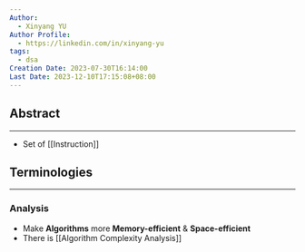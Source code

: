 ```yaml
---
Author:
  - Xinyang YU
Author Profile:
  - https://linkedin.com/in/xinyang-yu
tags:
  - dsa
Creation Date: 2023-07-30T16:14:00
Last Date: 2023-12-10T17:15:08+08:00
---
```

## Abstract
---
- Set of [[Instruction]]



## Terminologies 
---
### Analysis
- Make **Algorithms** more **Memory-efficient** & **Space-efficient**
- There is [[Algorithm Complexity Analysis]]